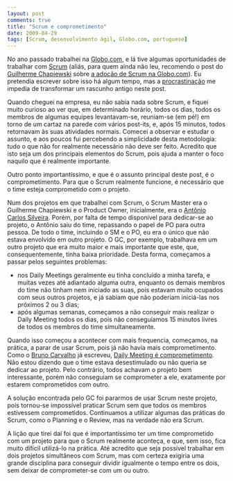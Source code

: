 ```yaml
---
layout: post
comments: true
title: "Scrum e comprometimento"
date: 2009-04-29
tags: [Scrum, desenvolvimento ágil, Globo.com, portuguese]
---
```

No ano passado trabalhei na [Globo.com](http://globo.com/), e lá tive algumas oportunidades de trabalhar com [Scrum](http://pt.wikipedia.org/wiki/Scrum) (aliás, para quem ainda não leu, recomendo o post do [Guilherme Chapiewski](http://gc.blog.br/) sobre [a adoção de Scrum na Globo.com](http://gc.blog.br/2008/05/27/como-estamos-indo-com-a-adocao-de-scrum-na-globocom/)). Eu pretendia escrever sobre isso há algum tempo, mas a [procrastinação](http://pt.wikipedia.org/wiki/Procrastina%C3%A7%C3%A3o) me impedia de transformar um rascunho antigo neste post.

Quando cheguei na empresa, eu não sabia nada sobre Scrum, e fiquei muito curioso ao ver que, em determinado horário, todos os dias, todos os membros de algumas equipes levantavam-se, reuniam-se (em pé!) em torno de um cartaz na parede com vários post-its, e, após 15 minutos, todos retornavam às suas atividades normais. Comecei a observar e estudar o assunto, e aos poucos fui percebendo a simplicidade desta metodologia: tudo o que não for realmente necessário não deve ser feito. Acredito que isto seja um dos principais elementos do Scrum, pois ajuda a manter o foco naquilo que é realmente importante.

Outro ponto importantíssimo, e que é o assunto principal deste post, é o comprometimento. Para que o Scrum realmente funcione, é necessário que o time esteja comprometido com o projeto.

Num dos projetos em que trabalhei com Scrum, o Scrum Master era o Guilherme Chapiewski e o Product Owner, inicialmente, era o [Antônio Carlos Silveira](http://www.acarlos.com.br/blog/). Porém, por falta de tempo disponível para dedicar-se ao projeto, o Antônio saiu do time, repassando o papel de PO para outra pessoa. De todo o time, incluindo o SM e o PO, eu era o único que não estava envolvido em outro projeto. O GC, por exemplo, trabalhava em um outro projeto que era muito maior e mais importante que este, que, consequentemente, tinha baixa prioridade. Desta forma, começamos a passar pelos seguintes problemas:

- nos Daily Meetings geralmente eu tinha concluído a minha tarefa, e muitas vezes até adiantado alguma outra, enquanto os demais membros do time não tinham nem iniciado as suas, pois estavam muito ocupados com seus outros projetos, e já sabiam que não poderiam iniciá-las nos próximos 2 ou 3 dias;
- após algumas semanas, começamos a não conseguir mais realizar o Daily Meeting todos os dias, pois não conseguíamos 15 minutos livres de todos os membros do time simultaneamente.

Quando isso começou a acontecer com mais frequencia, começamos, na prática, a parar de usar Scrum, pois já não havia mais comprometimento. Como o [Bruno Carvalho](http://www.brunocarvalho.com/) já escreveu, [Daily Meeting é comprometimento](http://www.brunocarvalho.com/19/05/2008/daily-meeting-e-comprometimento/). Não estou dizendo que o time estava desestimulado ou não queria se dedicar ao projeto. Pelo contrário, todos achavam o projeto bem interessante, porém não conseguiam se comprometer a ele, exatamente por estarem comprometidos com outro.

A solução encontrada pelo GC foi pararmos de usar Scrum neste projeto, pois tornou-se impossível praticar Scrum sem que todos os membros estivessem comprometidos. Continuamos a utilizar algumas das práticas do Scrum, como o Planning e o Review, mas na verdade não era Scrum.

A lição que tirei daí foi que é importantíssimo ter um time comprometido com um projeto para que o Scrum realmente aconteça, e que, sem isso, fica muito difícil utilizá-lo na prática. Até acredito que seja possível trabalhar em dois projetos simultâneos com Scrum, mas com certeza exigiria uma grande disciplina para conseguir dividir igualmente o tempo entre os dois, sem deixar de comprometer-se com um ou outro.
